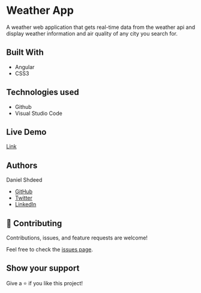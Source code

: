 # Weather App
 A weather web application that gets real-time data from the weather api and display weather information and air quality of any city you search for.

## Built With
- Angular
- CSS3
## Technologies used
- Github
- Visual Studio Code
## Live Demo

[Link]()


## Authors

 Daniel Shdeed

- [GitHub](https://github.com/Danieldotcomcoder)
- [Twitter](https://twitter.com/DannyDotcoder)
- [LinkedIn](https://www.linkedin.com/in/daniel-shdeed/)

## 🤝 Contributing

Contributions, issues, and feature requests are welcome!

Feel free to check the [issues page](../../issues/).

## Show your support

Give a ⭐️ if you like this project!
